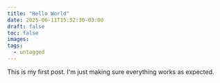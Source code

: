 ```yaml
---
title: "Hello World"
date: 2025-06-11T15:52:30-03:00
draft: false
toc: false
images:
tags:
  - untagged
---
```


This is my first post. I'm just making sure everything works as expected.
